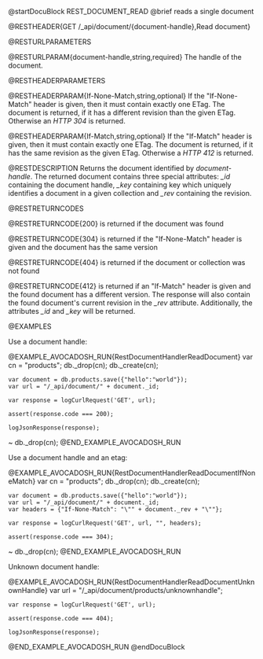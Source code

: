 
@startDocuBlock REST_DOCUMENT_READ
@brief reads a single document

@RESTHEADER{GET /_api/document/{document-handle},Read document}

@RESTURLPARAMETERS

@RESTURLPARAM{document-handle,string,required}
The handle of the document.

@RESTHEADERPARAMETERS

@RESTHEADERPARAM{If-None-Match,string,optional}
If the "If-None-Match" header is given, then it must contain exactly one
ETag. The document is returned, if it has a different revision than the
given ETag. Otherwise an *HTTP 304* is returned.

@RESTHEADERPARAM{If-Match,string,optional}
If the "If-Match" header is given, then it must contain exactly one
ETag. The document is returned, if it has the same revision as the
given ETag. Otherwise a *HTTP 412* is returned.

@RESTDESCRIPTION
Returns the document identified by *document-handle*. The returned
document contains three special attributes: *_id* containing the document
handle, *_key* containing key which uniquely identifies a document
in a given collection and *_rev* containing the revision.

@RESTRETURNCODES

@RESTRETURNCODE{200}
is returned if the document was found

@RESTRETURNCODE{304}
is returned if the "If-None-Match" header is given and the document has
the same version

@RESTRETURNCODE{404}
is returned if the document or collection was not found

@RESTRETURNCODE{412}
is returned if an "If-Match" header is given and the found
document has a different version. The response will also contain the found
document's current revision in the *_rev* attribute. Additionally, the
attributes *_id* and *_key* will be returned.

@EXAMPLES

Use a document handle:

@EXAMPLE_AVOCADOSH_RUN{RestDocumentHandlerReadDocument}
    var cn = "products";
    db._drop(cn);
    db._create(cn);

    var document = db.products.save({"hello":"world"});
    var url = "/_api/document/" + document._id;

    var response = logCurlRequest('GET', url);

    assert(response.code === 200);

    logJsonResponse(response);
  ~ db._drop(cn);
@END_EXAMPLE_AVOCADOSH_RUN

Use a document handle and an etag:

@EXAMPLE_AVOCADOSH_RUN{RestDocumentHandlerReadDocumentIfNoneMatch}
    var cn = "products";
    db._drop(cn);
    db._create(cn);

    var document = db.products.save({"hello":"world"});
    var url = "/_api/document/" + document._id;
    var headers = {"If-None-Match": "\"" + document._rev + "\""};

    var response = logCurlRequest('GET', url, "", headers);

    assert(response.code === 304);
  ~ db._drop(cn);
@END_EXAMPLE_AVOCADOSH_RUN

Unknown document handle:

@EXAMPLE_AVOCADOSH_RUN{RestDocumentHandlerReadDocumentUnknownHandle}
    var url = "/_api/document/products/unknownhandle";

    var response = logCurlRequest('GET', url);

    assert(response.code === 404);

    logJsonResponse(response);
@END_EXAMPLE_AVOCADOSH_RUN
@endDocuBlock

